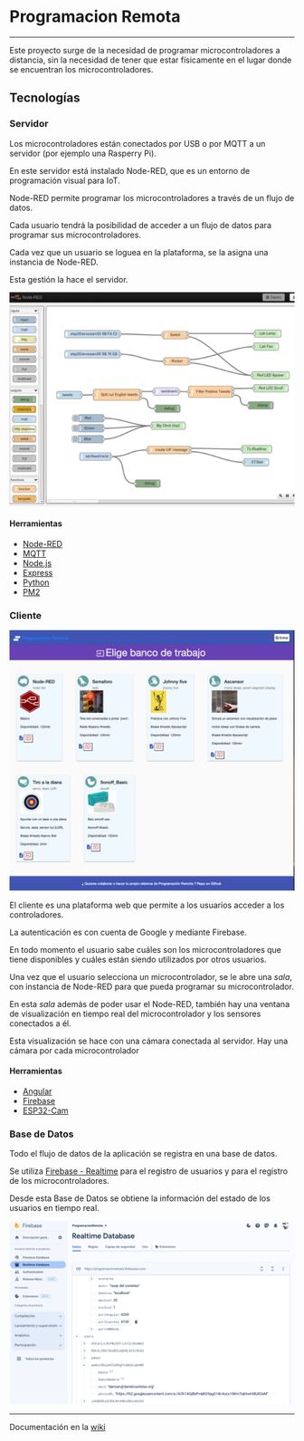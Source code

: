 # Programacion Remota

---

Este proyecto surge de la necesidad de programar microcontroladores a distancia, sin la necesidad de tener que estar físicamente en el lugar donde se encuentran los microcontroladores.

## Tecnologías

### Servidor

Los microcontroladores están conectados por USB o por MQTT a un servidor (por ejemplo una Rasperry Pi).

En este servidor está instalado Node-RED, que es un entorno de programación visual para IoT.

Node-RED permite programar los microcontroladores a través de un flujo de datos.

Cada usuario tendrá la posibilidad de acceder a un flujo de datos para programar sus microcontroladores.

Cada vez que un usuario se loguea en la plataforma, se la asigna una instancia de Node-RED.

Esta gestión la hace el servidor.

![Node-RED](./media/node-red.png)

#### Herramientas
- [Node-RED](https://nodered.org/)
- [MQTT](https://mqtt.org/)
- [Node.js](https://nodejs.org/)
- [Express](https://expressjs.com/)
- [Python](https://www.python.org/)
- [PM2](https://pm2.keymetrics.io/)

### Cliente

![Plataforma Web](./media/PlataformaWeb.png)

El cliente es una plataforma web que permite a los usuarios acceder a los controladores.

La autenticación es con cuenta de Google y mediante Firebase.

En todo momento el usuario sabe cuáles son los microcontroladores que tiene disponibles y cuáles están siendo utilizados por otros usuarios.

Una vez que el usuario selecciona un microcontrolador, se le abre una _sala_, con instancia de Node-RED para que pueda programar su microcontrolador.

En esta _sala_ además de poder usar el Node-RED, también hay una ventana de visualización en tiempo real del microcontrolador y los sensores conectados a él.

Esta visualización se hace con una cámara conectada al servidor. Hay una cámara por cada microcontrolador

#### Herramientas

- [Angular](https://angular.io/)
- [Firebase](https://firebase.google.com/)
- [ESP32-Cam](https://randomnerdtutorials.com/esp32-cam-video-streaming-face-recognition-arduino-ide/)

### Base de Datos

Todo el flujo de datos de la aplicación se registra en una base de datos.

Se utiliza [Firebase - Realtime](https://firebase.google.com/docs/database?hl=es-419) para el registro de usuarios y para el registro de los microcontroladores.

Desde esta Base de Datos se obtiene la información del estado de los usuarios en tiempo real.

![Realtime](./media/realtime.png)

---

Documentación en la [wiki](https://github.com/damiancastelao/ProgramacionRemota/wiki)
